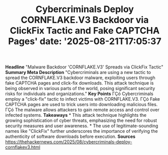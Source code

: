 ﻿---
title: "Cybercriminals Deploy CORNFLAKE.V3 Backdoor via ClickFix Tactic and Fake CAPTCHA Pages'
date: '2025-08-21T17:05:37"
category: "Markets"
summary: ""
slug: "cybercriminals deploy cornflakev3 backdoor via clickfix tact"
source_urls:
  - "https://thehackernews.com/2025/08/cybercriminals-deploy-cornflakev3.html"
seo:
  title: "Cybercriminals Deploy CORNFLAKE.V3 Backdoor via ClickFix Tactic and Fake CAPTCHA Pages | Hash n Hedge'
  description: '"
  keywords: ["news", "markets", "brief"]
---
**Headline** "Malware Backdoor 'CORNFLAKE.V3' Spreads via ClickFix Tactic"  **Summary Meta Description** "Cybercriminals are using a new tactic to spread the CORNFLAKE.V3 backdoor malware, exploiting users through fake CAPTCHA pages and click-fix downloads. This attack technique is being observed in various parts of the world, posing significant security risks for individuals and organizations."  **Key Points**  ΓÇó Cybercriminals employ a "click-fix" tactic to infect victims with CORNFLAKE.V3. ΓÇó Fake CAPTCHA pages are used to trick users into downloading malicious files. ΓÇó The malware allows attackers to gain remote access and control over infected systems.  **Takeaways**  * This attack technique highlights the growing sophistication of cyber threats, emphasizing the need for robust security measures and user awareness. * The use of legitimate-sounding names like "ClickFix" further underscores the importance of verifying the authenticity of software downloads before execution.  **Sources** https://thehackernews.com/2025/08/cybercriminals-deploy-cornflakev3.html 
